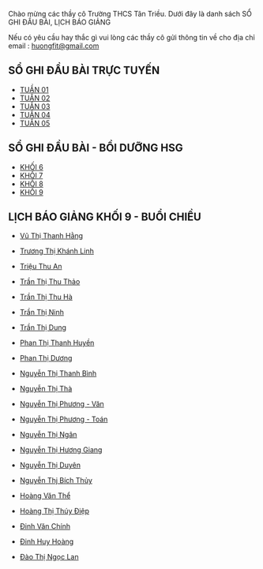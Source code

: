 Chào mừng các thầy cô Trường THCS Tân Triều. Dưới đây là danh sách SỔ GHI ĐẦU BÀI, LỊCH BÁO GIẢNG 

Nếu có yêu cầu hay thắc gì vui lòng các thầy cô gửi thông tin về cho địa chỉ email : [huongfit@gmail.com](huongfit@gmail.com)

## SỔ GHI ĐẦU BÀI TRỰC TUYẾN
- [TUẦN 01](https://docs.google.com/spreadsheets/d/1eJeb10n3GBN45Txf4hHSMGp4kZKr0kajc7e8ioPpsng/edit?usp=sharing)
- [TUẦN 02](https://docs.google.com/spreadsheets/d/1wJbYc_iRMmv9e-g2y5nPBSyf9ifIInFN1GKXJaFmNY4/edit?usp=sharing)
- [TUẦN 03](https://docs.google.com/spreadsheets/d/1eJV4mwOh0yOAzf_aq5JmcOCmoiKGWwkFQr7KFvL41qM/edit?usp=sharing)
- [TUẦN 04](https://docs.google.com/spreadsheets/d/175qd32dMiBtXohs9_9Ug5EidkJkUwf14B4Dr1SZh-5c/edit?usp=sharing)
- [TUẦN 05](https://docs.google.com/spreadsheets/d/1J04pIMQYFAW5E8w7yRBtMTkJQhOdh0vfKN7aIfVif4w/edit?usp=sharing)



## SỔ GHI ĐẦU BÀI - BỒI DƯỠNG HSG
- [KHỐI 6](https://docs.google.com/spreadsheets/d/1cebEymbZOSELhSMOU0wPFiP6-bbC1kKZNRad27P-5PA/edit?usp=sharing)
- [KHỐI 7](https://docs.google.com/spreadsheets/d/1fk9JDTAkbOgIJ5VQkKGc4JdtJA9ffiUeVUj7_IuUQ9Q/edit?usp=sharing)
- [KHỐI 8](https://docs.google.com/spreadsheets/d/14rBXAyA9EVsBf_Pa-WNHGUPyhgEwc_TcQ3O3KShE_pQ/edit?usp=sharing)
- [KHỐI 9](https://docs.google.com/spreadsheets/d/15Fl5ITyJjYqMfQWI82hW0DXSSEsV9n85NeXum3SZ184/edit?usp=sharing)


## LỊCH BÁO GIẢNG KHỐI 9 - BUỔI CHIỀU
- [ Vũ Thị Thanh Hằng](https://docs.google.com/spreadsheets/d/1y890RgwBUkHaFg0VDoZAf7LoC_zGPZgy/edit?usp=sharing&ouid=104622505595214648651&rtpof=true&sd=true)

- [Trương Thị Khánh Linh](https://docs.google.com/spreadsheets/d/1Xgw1XvqkjcjVpHYuaAR8OFgJ2csPrafr/edit?usp=sharing&ouid=104622505595214648651&rtpof=true&sd=true)

- [Triệu Thu An]()
- [Trần Thị Thu Thảo]()
- [Trần Thị Thu Hà]()
- [Trần Thị Ninh]()
- [Trần Thị Dung]()
- [Phan Thị Thanh Huyền]()
- [Phan Thị Dương]()
- [Nguyễn Thị Thanh Bình]()
- [Nguyễn Thị Thà]()
- [Nguyễn Thị Phương - Văn]()
- [Nguyễn Thị Phương - Toán]()
- [Nguyễn Thị Ngân]()
- [Nguyễn Thị Hương Giang]()
- [Nguyễn Thị Duyên]()
- [Nguyễn Thj Bích Thủy]()
- [Hoàng Văn Thể]()
- [Hoàng Thị Thúy Điệp]()
- [Đinh Văn Chính]()
- [Đinh Huy Hoàng]()
- [Đào Thị Ngọc Lan]()





<script src="http://code.jquery.com/jquery-1.4.2.min.js"></script> <script> var x = document.getElementsByClassName("site-footer-credits"); setTimeout(() => { x[0].remove(); }, 10); </script>
